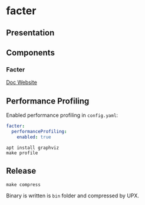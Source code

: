 # facter

## Presentation

## Components

### Facter

[Doc Website](https://klamhq.github.io/facter-oss)

## Performance Profiling 

Enabled performance profiling in `config.yaml`:

```yaml
facter:
  performanceProfiling:
    enabled: true
```

```shell
apt install graphviz
make profile
```

## Release

```
make compress
```

Binary is written is `bin` folder and compressed by UPX.

